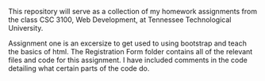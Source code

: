 This repository will serve as a collection of my homework assignments from the class CSC 3100, Web Development, at Tennessee Technological University.

Assignment one is an excersize to get used to using bootstrap and teach the basics of html. The Registration Form folder contains all of the relevant files and code for this assignment.
I have included comments in the code detailing what certain parts of the code do.
